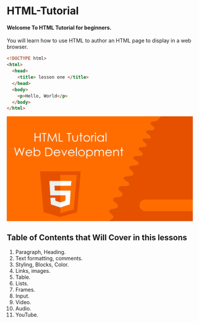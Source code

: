 # HTML-Tutorial

#### Welcome To HTML Tutorial for beginners.

You will learn how to use HTML to author an HTML page to display in a web browser.


```HTML
<!DOCTYPE html>
<html>
  <head>
    <title> lesson one </title>
  </head>
  <body>
    <p>Hello, World</p>
  </body>
</html>
```

![HTML lesson one Paragraph][HTML]

[HTML]: https://github.com/AbdifatahMuse/HTML-Tutorial/blob/master/HTML%20Cover.jpg "HTML lesson one Paragraph"

Table of Contents that Will Cover in this lessons
------

1. Paragraph, Heading.
2. Text formatting, comments.
3. Styling, Blocks, Color.
4. Links, images.
5. Table.
6. Lists.
7. Frames.
8. Input.
9. Video.
10. Audio.
11. YouTube.
